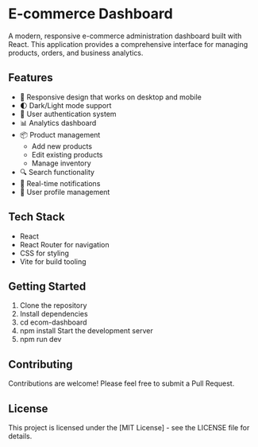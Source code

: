 # E-commerce Dashboard

A modern, responsive e-commerce administration dashboard built with React. This application provides a comprehensive interface for managing products, orders, and business analytics.

## Features

- 📱 Responsive design that works on desktop and mobile
- 🌓 Dark/Light mode support
- 🔐 User authentication system
- 📊 Analytics dashboard
- 📦 Product management
  - Add new products
  - Edit existing products
  - Manage inventory
- 🔍 Search functionality
- 🔔 Real-time notifications
- 👤 User profile management

## Tech Stack

- React
- React Router for navigation
- CSS for styling
- Vite for build tooling

## Getting Started

1. Clone the repository
2. Install dependencies
3. cd ecom-dashboard
4. npm install
    Start the development server
5. npm run dev

   
## Contributing

Contributions are welcome! Please feel free to submit a Pull Request.

## License

This project is licensed under the [MIT License] - see the LICENSE file for details.
